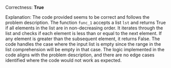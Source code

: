 Correctness: **True**

Explanation: The code provided seems to be correct and follows the problem description. The function `func_1` accepts a list `lst` and returns True if all elements in the list are in non-decreasing order. It iterates through the list and checks if each element is less than or equal to the next element. If any element is greater than the subsequent element, it returns False. The code handles the case where the input list is empty since the range in the list comprehension will be empty in that case. The logic implemented in the code aligns with the problem description, and there are no edge cases identified where the code would not work as expected.